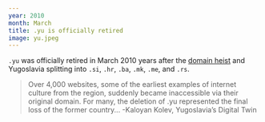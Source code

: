 ```yaml
---
year: 2010
month: March
title: .yu is officially retired
image: yu.jpeg
---
```


`.yu` was officially retired in March 2010 years after the [domain heist](/archive/eminent-domains) and Yugoslavia splitting into `.si`, `.hr`, `.ba`, `.mk`, `.me`, and `.rs`.

> Over 4,000 websites, some of the earliest examples of internet culture from the region, suddenly became inaccessible via their original domain. For many, the deletion of .yu represented the final loss of the former country... -Kaloyan Kolev, Yugoslavia’s Digital Twin
